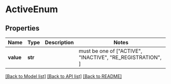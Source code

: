 # ActiveEnum


## Properties
Name | Type | Description | Notes
------------ | ------------- | ------------- | -------------
**value** | **str** |  |  must be one of ["ACTIVE", "INACTIVE", "RE_REGISTRATION", ]

[[Back to Model list]](../README.md#documentation-for-models) [[Back to API list]](../README.md#documentation-for-api-endpoints) [[Back to README]](../README.md)


